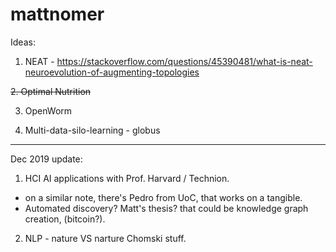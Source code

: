 # mattnomer

Ideas:
1. NEAT - https://stackoverflow.com/questions/45390481/what-is-neat-neuroevolution-of-augmenting-topologies


<strike>2. Optimal Nutrition</strike>


3. OpenWorm


4. Multi-data-silo-learning - globus 

---------------------------------------------------------------------------------------------------------


Dec 2019 update:

1. HCI AI applications with Prof. Harvard / Technion.
 - on a similar note, there's Pedro from UoC, that works on a tangible.
 - Automated discovery? Matt's thesis?  that could be knowledge graph creation, (bitcoin?).
 
 
2. NLP - nature VS narture Chomski stuff.
